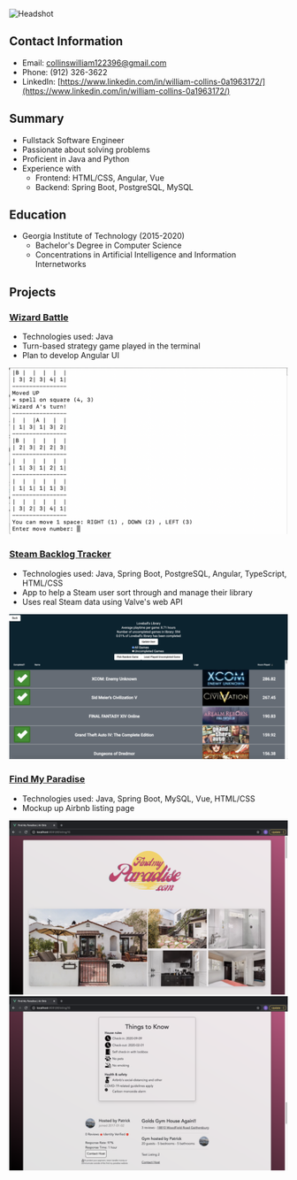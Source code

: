 ![Headshot](https://intranet1.wpengine.com/wp-content/uploads/2021/01/William-Collins-Headshot.png)

## Contact Information
* Email: collinswilliam122396@gmail.com
* Phone: (912) 326-3622
* LinkedIn: [https://www.linkedin.com/in/william-collins-0a1963172/](https://www.linkedin.com/in/william-collins-0a1963172/)

## Summary
* Fullstack Software Engineer
* Passionate about solving problems
* Proficient in Java and Python
* Experience with
	* Frontend: HTML/CSS, Angular, Vue
	* Backend: Spring Boot, PostgreSQL, MySQL

## Education
* Georgia Institute of Technology (2015-2020)
	* Bachelor's Degree in Computer Science
	* Concentrations in Artificial Intelligence and Information Internetworks

## Projects
### [Wizard Battle](https://github.com/wcollins37/WizardBattle)
* Technologies used: Java
* Turn-based strategy game played in the terminal
* Plan to develop Angular UI

![wizard](assets/wizard.png)

### [Steam Backlog Tracker](https://github.com/wcollins37/steam-backlog-tracker)
* Technologies used: Java, Spring Boot, PostgreSQL, Angular, TypeScript, HTML/CSS
* App to help a Steam user sort through and manage their library
* Uses real Steam data using Valve's web API

![backlog](assets/backlog.png)

### [Find My Paradise](https://github.com/Smelser-Squad/FindMyParadise)
* Technologies used: Java, Spring Boot, MySQL, Vue, HTML/CSS
* Mockup up Airbnb listing page

![paradise](assets/paradise.png)
![paradise2](assets/paradise2.png)
